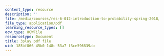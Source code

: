 ```yaml
---
content_type: resource
description: ''
file: /media/courses/res-6-012-introduction-to-probability-spring-2018/185bf86645b0148c53a7f3ce596839ab_aYg2je06Cpg.pdf
file_type: application/pdf
learning_resource_types: []
ocw_type: OCWFile
resourcetype: Document
title: 3play pdf file
uid: 185bf866-45b0-148c-53a7-f3ce596839ab
---
```

